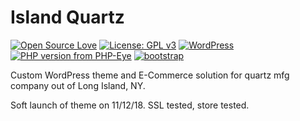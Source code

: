# Island Quartz
[![Open Source Love](https://img.shields.io/badge/Open%20Source-%20%E2%9D%A4%20-ff69b4.svg)](https://opensource.org/) [![License: GPL v3](https://img.shields.io/badge/License-GPL%20v3-blue.svg)](https://www.gnu.org/licenses/gpl-3.0) [![WordPress](https://img.shields.io/wordpress/v/akismet.svg)](https://github.com/bkaminski/island_quartz/) [![PHP version from PHP-Eye](https://img.shields.io/php-eye/symfony/symfony.svg)](https://github.com/bkaminski/island_quartz/)  [![bootstrap](https://img.shields.io/badge/Bootstrap-v4.1.3-563d7c.svg)](https://getbootstrap.com)

Custom WordPress theme and E-Commerce solution for quartz mfg company out of Long Island, NY.

Soft launch of theme on 11/12/18. SSL tested, store tested.
